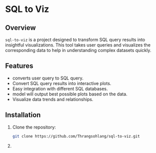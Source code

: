 # SQL to Viz

## Overview

`sql-to-viz` is a project designed to transform SQL query results into insightful visualizations. This tool takes user queries and visualizes the corresponding data to help in understanding complex datasets quickly.

## Features

- converts user query to SQL query.
- Convert SQL query results into interactive plots.
- Easy integration with different SQL databases.
- model will output best possible plots based on the data.
- Visualize data trends and relationships.

## Installation

1. Clone the repository:
   ```bash
   git clone https://github.com/Thrangsohlang/sql-to-viz.git
   ```
2. 
